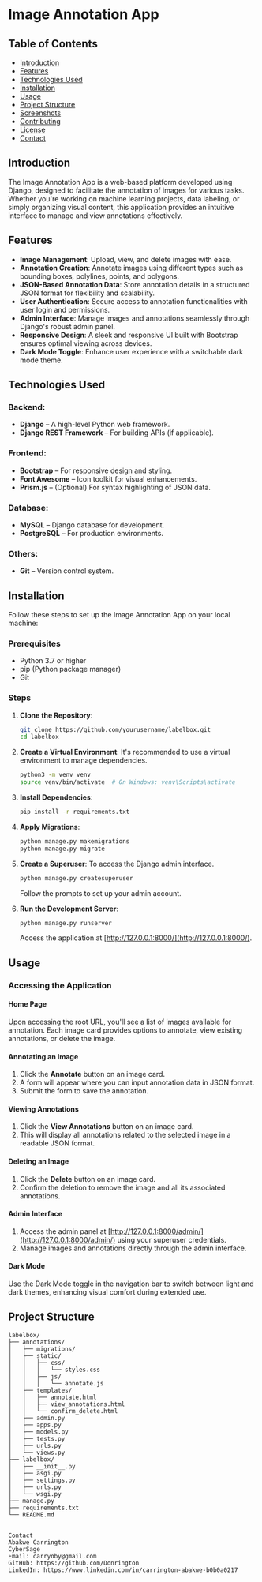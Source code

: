 # Image Annotation App

## Table of Contents
- [Introduction](#introduction)
- [Features](#features)
- [Technologies Used](#technologies-used)
- [Installation](#installation)
- [Usage](#usage)
- [Project Structure](#project-structure)
- [Screenshots](#screenshots)
- [Contributing](#contributing)
- [License](#license)
- [Contact](#contact)

## Introduction
The Image Annotation App is a web-based platform developed using Django, designed to facilitate the annotation of images for various tasks. Whether you're working on machine learning projects, data labeling, or simply organizing visual content, this application provides an intuitive interface to manage and view annotations effectively.

## Features
- **Image Management**: Upload, view, and delete images with ease.
- **Annotation Creation**: Annotate images using different types such as bounding boxes, polylines, points, and polygons.
- **JSON-Based Annotation Data**: Store annotation details in a structured JSON format for flexibility and scalability.
- **User Authentication**: Secure access to annotation functionalities with user login and permissions.
- **Admin Interface**: Manage images and annotations seamlessly through Django's robust admin panel.
- **Responsive Design**: A sleek and responsive UI built with Bootstrap ensures optimal viewing across devices.
- **Dark Mode Toggle**: Enhance user experience with a switchable dark mode theme.

## Technologies Used
### Backend:
- **Django** – A high-level Python web framework.
- **Django REST Framework** – For building APIs (if applicable).

### Frontend:
- **Bootstrap** – For responsive design and styling.
- **Font Awesome** – Icon toolkit for visual enhancements.
- **Prism.js** – (Optional) For syntax highlighting of JSON data.

### Database:
- **MySQL** – Django database for development.
- **PostgreSQL** – For production environments.

### Others:
- **Git** – Version control system.

## Installation
Follow these steps to set up the Image Annotation App on your local machine:

### Prerequisites
- Python 3.7 or higher
- pip (Python package manager)
- Git

### Steps

1. **Clone the Repository**:
    ```bash
    git clone https://github.com/yourusername/labelbox.git
    cd labelbox
    ```

2. **Create a Virtual Environment**:
    It's recommended to use a virtual environment to manage dependencies.
    ```bash
    python3 -m venv venv
    source venv/bin/activate  # On Windows: venv\Scripts\activate
    ```

3. **Install Dependencies**:
    ```bash
    pip install -r requirements.txt
    ```

4. **Apply Migrations**:
    ```bash
    python manage.py makemigrations
    python manage.py migrate
    ```

5. **Create a Superuser**:
    To access the Django admin interface.
    ```bash
    python manage.py createsuperuser
    ```
    Follow the prompts to set up your admin account.

6. **Run the Development Server**:
    ```bash
    python manage.py runserver
    ```
    Access the application at [http://127.0.0.1:8000/](http://127.0.0.1:8000/).

## Usage

### Accessing the Application
#### Home Page
Upon accessing the root URL, you'll see a list of images available for annotation. Each image card provides options to annotate, view existing annotations, or delete the image.

#### Annotating an Image
1. Click the **Annotate** button on an image card.
2. A form will appear where you can input annotation data in JSON format.
3. Submit the form to save the annotation.

#### Viewing Annotations
1. Click the **View Annotations** button on an image card.
2. This will display all annotations related to the selected image in a readable JSON format.

#### Deleting an Image
1. Click the **Delete** button on an image card.
2. Confirm the deletion to remove the image and all its associated annotations.

#### Admin Interface
1. Access the admin panel at [http://127.0.0.1:8000/admin/](http://127.0.0.1:8000/admin/) using your superuser credentials.
2. Manage images and annotations directly through the admin interface.

#### Dark Mode
Use the Dark Mode toggle in the navigation bar to switch between light and dark themes, enhancing visual comfort during extended use.

## Project Structure

```plaintext
labelbox/
├── annotations/
│   ├── migrations/
│   ├── static/
│   │   ├── css/
│   │   │   └── styles.css
│   │   ├── js/
│   │   │   └── annotate.js
│   ├── templates/
│   │   ├── annotate.html
│   │   ├── view_annotations.html
│   │   └── confirm_delete.html
│   ├── admin.py
│   ├── apps.py
│   ├── models.py
│   ├── tests.py
│   ├── urls.py
│   └── views.py
├── labelbox/
│   ├── __init__.py
│   ├── asgi.py
│   ├── settings.py
│   ├── urls.py
│   └── wsgi.py
├── manage.py
├── requirements.txt
└── README.md


Contact
Abakwe Carrington
CyberSage
Email: carryoby@gmail.com
GitHub: https://github.com/Donrington
LinkedIn: https://www.linkedin.com/in/carrington-abakwe-b0b0a0217